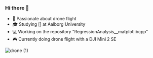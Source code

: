 ### Hi there 👋

- 🦅 Passionate about drone flight
- 🎓 Studying [] at Aalborg University
- 💻 Working on the repository "RegressionAnalysis__matplotlibcpp"
- 🎮 Currently doing drone flight with a DJI Mini 2 SE
  
![drone (1)](https://github.com/Saltworker/Saltworker/assets/82200669/58cff52e-2446-4fdf-b65d-276f364a7958)


<!--
**Saltworker/Saltworker** is a ✨ _special_ ✨ repository because its `README.md` (this file) appears on your GitHub profile.

Here are some ideas to get you started:

- 🔭 I’m currently working on ...
- 🌱 I’m currently learning ...
- 👯 I’m looking to collaborate on ...
- 🤔 I’m looking for help with ...
- 💬 Ask me about ...
- 📫 How to reach me: ...
- 😄 Pronouns: ...
- ⚡ Fun fact: ...
-->

